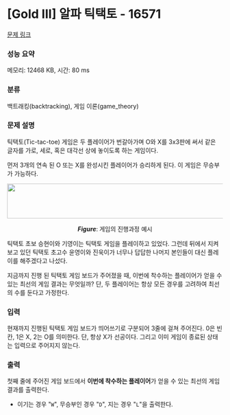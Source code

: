 # [Gold III] 알파 틱택토 - 16571 

[문제 링크](https://www.acmicpc.net/problem/16571) 

### 성능 요약

메모리: 12468 KB, 시간: 80 ms

### 분류

백트래킹(backtracking), 게임 이론(game_theory)

### 문제 설명

<p>틱택토(Tic-tac-toe) 게임은 두 플레이어가 번갈아가며 O와 X를 3x3판에 써서 같은 글자를 가로, 세로, 혹은 대각선 상에 놓이도록 하는 게임이다.</p>

<p>먼저 3개의 연속 된 O 또는 X를 완성시킨 플레이어가 승리하게 된다. 이 게임은 무승부가 가능하다.</p>

<p style="text-align: center;"><img alt="" src="https://upload.acmicpc.net/cb7dcaf6-7107-40ee-bf9e-220f1231ca17/-/preview/" style="height: 81px; width: 700px;"></p>

<p style="text-align: center;"><em><b>Figure</b></em>:<b> </b>게임의 진행과정 예시</p>

<p>틱택토 초보 승현이와 기영이는 틱택토 게임을 플레이하고 있었다. 그런데 뒤에서 지켜보고 있던 틱택토 초고수 윤영이와 진욱이가 너무나 답답한 나머지 본인들이 대신 플레이를 해주겠다고 나섰다.</p>

<p>지금까지 진행 된 틱택토 게임 보드가 주어졌을 때, 이번에 착수하는 플레이어가 얻을 수 있는 최선의 게임 결과는 무엇일까? 단, 두 플레이어는 항상 모든 경우를 고려하여 최선의 수를 둔다고 가정한다.</p>

### 입력 

 <p>현재까지 진행된 틱택토 게임 보드가 띄어쓰기로 구분되어 3줄에 걸쳐 주어진다. 0은 빈칸, 1은 X, 2는 O를 의미한다. 단, 항상 X가 선공이다. 그리고 이미 게임이 종료된 상태는 입력으로 주어지지 않는다.</p>

### 출력 

 <p>첫째 줄에 주어진 게임 보드에서 <b>이번에</b><b> </b><b>착수하는</b><b> </b><b>플레이어</b>가 얻을 수 있는 최선의 게임 결과를 출력한다.</p>

<ul>
	<li>이기는 경우 "<code>W</code>", 무승부인 경우 "<code>D</code>", 지는 경우 "<code>L</code>"을 출력한다.</li>
</ul>

